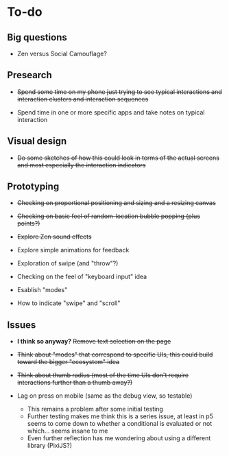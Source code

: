 # To-do

## Big questions
- Zen versus Social Camouflage?

## Presearch

- ~~Spend some time on my phone just trying to see typical interactions and interaction clusters and interaction sequences~~

- Spend time in one or more specific apps and take notes on typical interaction

## Visual design

- ~~Do some sketches of how this could look in terms of the actual screens and most especially the interaction indicators~~

## Prototyping

- ~~Checking on proportional positioning and sizing and a resizing canvas~~
- ~~Checking on basic feel of random-location bubble popping (plus points?)~~
- ~~Explore Zen sound effects~~

- Explore simple animations for feedback
- Exploration of swipe (and "throw"?)
- Checking on the feel of "keyboard input" idea
- Esablish "modes"
- How to indicate "swipe" and "scroll"

## Issues

- **I think so anyway?** ~~Remove text selection on the page~~
- ~~Think about "modes" that correspond to specific UIs, this could build toward the bigger "ecosystem" idea~~
- ~~Think about thumb radius (most of the time UIs don't require interactions further than a thumb away?)~~

- Lag on press on mobile (same as the debug view, so testable)
    - This remains a problem after some initial testing
    - Further testing makes me think this is a series issue, at least in p5 seems to come down to whether a conditional is evaluated or not which... seems insane to me
    - Even further reflection has me wondering about using a different library (PixiJS?)